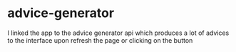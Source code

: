 # advice-generator
I linked the app to the advice generator api which produces a lot of advices to the interface upon refresh the page or clicking on the button 
